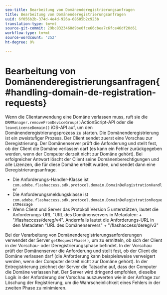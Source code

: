 ```yaml
---
seo-title: Bearbeitung von Domänenderegistrierungsanfragen
title: Bearbeitung von Domänenderegistrierungsanfragen
uuid: 6f056b2b-374d-4e4d-926a-68605b2c923b
translation-type: tm+mt
source-git-commit: 29bc8323460d9be0fce66cbea7c6fce46df20d61
workflow-type: tm+mt
source-wordcount: '252'
ht-degree: 0%

---
```



# Bearbeitung von Domänenderegistrierungsanfragen{#handling-domain-de-registration-requests}

Wenn die Clientanwendung eine Domäne verlassen muss, ruft sie die `DRMManager.removeFromDeviceGroup()`ActionScript-API oder die `leaveLicenseDomain()` iOS-API auf, um den Domänenderegistrierungsprozess zu starten. Die Domänenderegistrierung ist ein zweistufiger Prozess. Der Client sendet zuerst eine Vorschau zur Deregistrierung. Der Domänenserver prüft die Anforderung und stellt fest, ob der Client die Domäne verlassen darf (es kann ein Fehler zurückgegeben werden, wenn der Computer derzeit nicht zur Domäne gehört). Bei erfolgreicher Antwort löscht der Client seine Domänenberechtigungen und alle Lizenzen, die für diese Domäne erteilt wurden, und sendet dann eine Deregistrierungsanfrage.

* Die Anforderungs-Handler-Klasse ist `com.adobe.flashaccess.sdk.protocol.domain.DomainDeRegistrationHandler`
* Die Anforderungsmeldungsklasse ist `com.adobe.flashaccess.sdk.protocol.domain.DomainDeRegistrationRequestMessage`
* Wenn Client und Server das Protokoll Version 5 unterstützen, lautet die Anforderungs-URL &quot;URL des Domänenservers in Metadaten: + &quot;/flashaccess/dereg/v4&quot;. Andernfalls lautet die Anforderungs-URL in den Metadaten &quot;URL des Domänenservers&quot; + &quot;/flashaccess/dereg/v3&quot;

Bei der Verarbeitung von Domänenderegistrierungsanforderungen verwendet der Server `getRequestPhase()`, um zu ermitteln, ob sich der Client in der Vorschau- oder Deregistrierungsphase befindet. In der Vorschau prüft der Domänenserver die Anforderung und stellt fest, ob der Client die Domäne verlassen darf (die Anforderung kann beispielsweise verweigert werden, wenn der Computer derzeit nicht zur Domäne gehört). In der Entregistrierung zeichnet der Server die Tatsache auf, dass der Computer die Domäne verlassen hat. Der Server wird dringend empfohlen, dieselbe Logik in der Anforderung der Vorschau auszuwerten wie in der Anfrage zur Löschung der Registrierung, um die Wahrscheinlichkeit eines Fehlers in der zweiten Phase zu minimieren.
